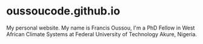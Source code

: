# oussoucode.github.io
My personal website.
My name is Francis Oussou, I'm a PhD Fellow in West African Climate Systems at Federal University of Technology Akure, Nigeria.